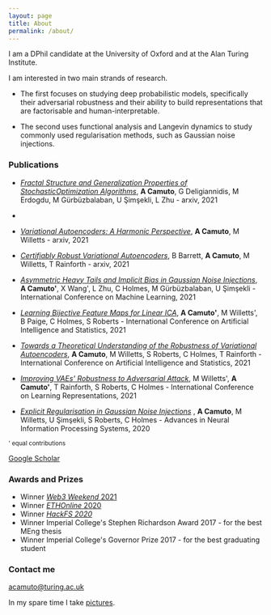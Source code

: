 ```yaml
---
layout: page
title: About
permalink: /about/
---
```


I am a DPhil candidate at the University of Oxford and at the Alan Turing Institute. 

I am interested in two main strands of research. 

- The first focuses on studying deep probabilistic models, specifically their adversarial robustness and their ability to build representations that are factorisable and human-interpretable. 

- The second uses functional analysis and Langevin dynamics to study commonly used regularisation methods, such as Gaussian noise injections.

### Publications

- [_Fractal Structure and Generalization Properties of StochasticOptimization Algorithms_](https://arxiv.org/abs/2106.04881), **A Camuto**,  G Deligiannidis, M Erdogdu, M Gürbüzbalaban, U Şimşekli, L Zhu - arxiv, 2021
- 
- [_Variational Autoencoders: A Harmonic Perspective_](https://arxiv.org/abs/2105.14866), **A Camuto**,  M Willetts - arxiv, 2021

- [_Certifiably Robust Variational Autoencoders_](https://arxiv.org/abs/2102.07559), B Barrett, **A Camuto**,  M Willetts, T Rainforth - arxiv, 2021

- [_Asymmetric Heavy Tails and Implicit Bias in Gaussian Noise Injections_](https://arxiv.org/pdf/2102.07006), **A Camuto'**, X Wang', L Zhu, C Holmes, M Gürbüzbalaban, U Şimşekli - International Conference on Machine Learning, 2021

- [_Learning Bijective Feature Maps for Linear ICA_](https://arxiv.org/abs/2002.07766), **A Camuto'**, M Willetts', B Paige, C Holmes, S Roberts - International Conference on Artificial Intelligence and Statistics, 2021

- [_Towards a Theoretical Understanding of the Robustness of Variational Autoencoders_](https://arxiv.org/pdf/2007.07365), **A Camuto**, M Willetts, S Roberts, C Holmes, T Rainforth - International Conference on Artificial Intelligence and Statistics, 2021

- [_Improving VAEs' Robustness to Adversarial Attack_](https://arxiv.org/abs/1906.00230), M Willetts', **A Camuto'**, T Rainforth, S Roberts, C Holmes - International Conference on Learning Representations, 2021

- [_Explicit Regularisation in Gaussian Noise Injections_](https://papers.nips.cc/paper/2020/hash/c16a5320fa475530d9583c34fd356ef5-Abstract.html) , **A Camuto**, M Willetts, U Şimşekli, S Roberts, C Holmes - Advances in Neural Information Processing Systems, 2020


<sup>' equal contributions</sup>

[Google Scholar](https://scholar.google.com/citations?user=BUJ6H04AAAAJ&hl)

### Awards and Prizes

- Winner [_Web3 Weekend_ 2021](https://showcase.ethglobal.co/web3weekend/artvaults)
- Winner [_ETHOnline_ 2020](https://hack.ethglobal.co/showcase/myel-receIkh8KxVLAtUpH)
- Winner [_HackFS 2020_](https://hack.ethglobal.co/showcase/myel-receOUiPSd63148qZ)
- Winner Imperial College's Stephen Richardson Award 2017 - for the best MEng thesis
- Winner Imperial College's Governor Prize 2017 - for the best graduating student

### Contact me

[acamuto@turing.ac.uk](acamuto@turing.ac.uk)

In my spare time I take [pictures](https://www.instagram.com/dantino11). 
